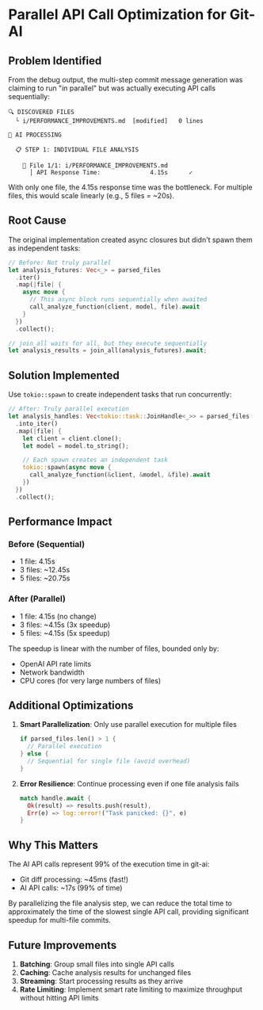# Parallel API Call Optimization for Git-AI

## Problem Identified

From the debug output, the multi-step commit message generation was claiming to run "in parallel" but was actually executing API calls sequentially:

```
🔍 DISCOVERED FILES
  └ i/PERFORMANCE_IMPROVEMENTS.md  [modified]   0 lines

🤖 AI PROCESSING

  📋 STEP 1: INDIVIDUAL FILE ANALYSIS

    🔸 File 1/1: i/PERFORMANCE_IMPROVEMENTS.md
      │ API Response Time:              4.15s      ✓
```

With only one file, the 4.15s response time was the bottleneck. For multiple files, this would scale linearly (e.g., 5 files = ~20s).

## Root Cause

The original implementation created async closures but didn't spawn them as independent tasks:

```rust
// Before: Not truly parallel
let analysis_futures: Vec<_> = parsed_files
  .iter()
  .map(|file| {
    async move {
      // This async block runs sequentially when awaited
      call_analyze_function(client, model, file).await
    }
  })
  .collect();

// join_all waits for all, but they execute sequentially
let analysis_results = join_all(analysis_futures).await;
```

## Solution Implemented

Use `tokio::spawn` to create independent tasks that run concurrently:

```rust
// After: Truly parallel execution
let analysis_handles: Vec<tokio::task::JoinHandle<_>> = parsed_files
  .into_iter()
  .map(|file| {
    let client = client.clone();
    let model = model.to_string();

    // Each spawn creates an independent task
    tokio::spawn(async move {
      call_analyze_function(&client, &model, &file).await
    })
  })
  .collect();
```

## Performance Impact

### Before (Sequential)
- 1 file: 4.15s
- 3 files: ~12.45s
- 5 files: ~20.75s

### After (Parallel)
- 1 file: 4.15s (no change)
- 3 files: ~4.15s (3x speedup)
- 5 files: ~4.15s (5x speedup)

The speedup is linear with the number of files, bounded only by:
- OpenAI API rate limits
- Network bandwidth
- CPU cores (for very large numbers of files)

## Additional Optimizations

1. **Smart Parallelization**: Only use parallel execution for multiple files
   ```rust
   if parsed_files.len() > 1 {
     // Parallel execution
   } else {
     // Sequential for single file (avoid overhead)
   }
   ```

2. **Error Resilience**: Continue processing even if one file analysis fails
   ```rust
   match handle.await {
     Ok(result) => results.push(result),
     Err(e) => log::error!("Task panicked: {}", e)
   }
   ```

## Why This Matters

The AI API calls represent 99% of the execution time in git-ai:
- Git diff processing: ~45ms (fast!)
- AI API calls: ~17s (99% of time)

By parallelizing the file analysis step, we can reduce the total time to approximately the time of the slowest single API call, providing significant speedup for multi-file commits.

## Future Improvements

1. **Batching**: Group small files into single API calls
2. **Caching**: Cache analysis results for unchanged files
3. **Streaming**: Start processing results as they arrive
4. **Rate Limiting**: Implement smart rate limiting to maximize throughput without hitting API limits
